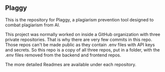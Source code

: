 ## Plaggy

This is the repository for Plaggy, a plagiarism prevention tool designed to combat plagiarism from AI.

This project was normally worked on inside a GitHub organization with three private repositories.
That is why there are very few commits in this repo.
Those repos can't be made public as they contain .env files with API keys and secrets.
So this repo is a copy of all three repos, put in a folder, with the .env files removed from the backend and frontend repos.

The more detailed Readmes are available under each repository.
